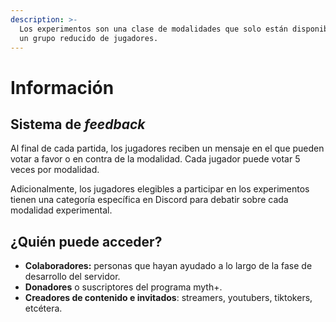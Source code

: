 ```yaml
---
description: >-
  Los experimentos son una clase de modalidades que solo están disponibles para
  un grupo reducido de jugadores.
---
```


# Información

## Sistema de _feedback_

Al final de cada partida, los jugadores reciben un mensaje en el que pueden votar a favor o en contra de la modalidad. Cada jugador puede votar 5 veces por modalidad.

Adicionalmente, los jugadores elegibles a participar en los experimentos tienen una categoría específica en Discord para debatir sobre cada modalidad experimental.

## ¿Quién puede acceder?

* **Colaboradores:** personas que hayan ayudado a lo largo de la fase de desarrollo del servidor.
* **Donadores** o suscriptores del programa myth+.
* **Creadores de contenido e invitados**: streamers, youtubers, tiktokers, etcétera.
